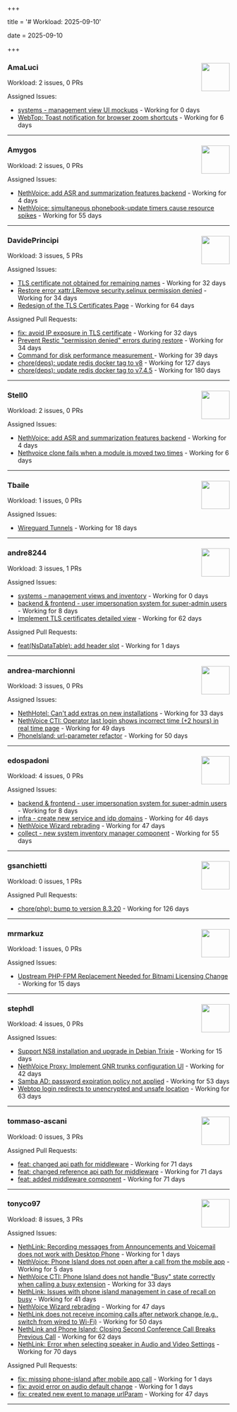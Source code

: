 +++

title = '# Workload: 2025-09-10'

date = 2025-09-10

+++

### AmaLuci <img src='https://avatars.githubusercontent.com/u/166636295?v=4&s=64' width='64' height='64' style='float:right;' /> ###
Workload: 2 issues, 0 PRs


Assigned Issues:
- [systems - management view UI mockups](https://github.com/NethServer/my/issues/23) - Working for 0 days
- [WebTop: Toast notification for browser zoom shortcuts](https://github.com/NethServer/dev/issues/7615) - Working for 6 days
---

### Amygos <img src='https://avatars.githubusercontent.com/u/510232?v=4&s=64' width='64' height='64' style='float:right;' /> ###
Workload: 2 issues, 0 PRs


Assigned Issues:
- [NethVoice: add ASR and summarization features backend](https://github.com/NethServer/dev/issues/7618) - Working for 4 days
- [NethVoice: simultaneous phonebook-update timers cause resource spikes](https://github.com/NethServer/dev/issues/7555) - Working for 55 days
---

### DavidePrincipi <img src='https://avatars.githubusercontent.com/u/2920838?v=4&s=64' width='64' height='64' style='float:right;' /> ###
Workload: 3 issues, 5 PRs


Assigned Issues:
- [TLS certificate not obtained for remaining names](https://github.com/NethServer/dev/issues/7601) - Working for 32 days
- [Restore error xattr.LRemove security.selinux permission denied](https://github.com/NethServer/dev/issues/7598) - Working for 34 days
- [Redesign of the TLS Certificates Page](https://github.com/NethServer/dev/issues/7544) - Working for 64 days

Assigned Pull Requests:
- [fix: avoid IP exposure in TLS certificate](https://github.com/NethServer/ns8-traefik/pull/104) - Working for 32 days
- [Prevent Restic "permission denied" errors during restore](https://github.com/NethServer/ns8-core/pull/920) - Working for 34 days
- [Command for disk performance measurement ](https://github.com/NethServer/ns8-core/pull/915) - Working for 39 days
- [chore(deps): update redis docker tag to v8](https://github.com/NethServer/ns8-core/pull/874) - Working for 127 days
- [chore(deps): update redis docker tag to v7.4.5](https://github.com/NethServer/ns8-core/pull/830) - Working for 180 days
---

### Stell0 <img src='https://avatars.githubusercontent.com/u/4547897?v=4&s=64' width='64' height='64' style='float:right;' /> ###
Workload: 2 issues, 0 PRs


Assigned Issues:
- [NethVoice: add ASR and summarization features backend](https://github.com/NethServer/dev/issues/7618) - Working for 4 days
- [Nethvoice clone fails when a module is moved two times](https://github.com/NethServer/dev/issues/7616) - Working for 6 days
---

### Tbaile <img src='https://avatars.githubusercontent.com/u/8052641?v=4&s=64' width='64' height='64' style='float:right;' /> ###
Workload: 1 issues, 0 PRs


Assigned Issues:
- [Wireguard Tunnels](https://github.com/NethServer/nethsecurity/issues/1352) - Working for 18 days
---

### andre8244 <img src='https://avatars.githubusercontent.com/u/4612169?v=4&s=64' width='64' height='64' style='float:right;' /> ###
Workload: 3 issues, 1 PRs


Assigned Issues:
- [systems - management views and inventory](https://github.com/NethServer/my/issues/22) - Working for 0 days
- [backend & frontend - user impersonation system for super-admin users](https://github.com/NethServer/my/issues/20) - Working for 8 days
- [Implement TLS certificates detailed view](https://github.com/NethServer/dev/issues/7548) - Working for 62 days

Assigned Pull Requests:
- [feat(NsDataTable): add header slot](https://github.com/NethServer/ns8-ui-lib/pull/40) - Working for 1 days
---

### andrea-marchionni <img src='https://avatars.githubusercontent.com/u/6448460?v=4&s=64' width='64' height='64' style='float:right;' /> ###
Workload: 3 issues, 0 PRs


Assigned Issues:
- [NethHotel: Can't add extras on new installations](https://github.com/NethServer/dev/issues/7600) - Working for 33 days
- [NethVoice CTI: Operator last login shows incorrect time (+2 hours) in real time page](https://github.com/NethServer/dev/issues/7565) - Working for 49 days
- [PhoneIsland: url-parameter refactor](https://github.com/NethServer/dev/issues/7559) - Working for 50 days
---

### edospadoni <img src='https://avatars.githubusercontent.com/u/6152486?v=4&s=64' width='64' height='64' style='float:right;' /> ###
Workload: 4 issues, 0 PRs


Assigned Issues:
- [backend & frontend - user impersonation system for super-admin users](https://github.com/NethServer/my/issues/20) - Working for 8 days
- [infra - create new service and idp domains](https://github.com/NethServer/my/issues/9) - Working for 46 days
- [NethVoice Wizard rebrading](https://github.com/NethServer/dev/issues/7571) - Working for 47 days
- [collect - new system inventory manager component](https://github.com/NethServer/my/issues/7) - Working for 55 days
---

### gsanchietti <img src='https://avatars.githubusercontent.com/u/804596?v=4&s=64' width='64' height='64' style='float:right;' /> ###
Workload: 0 issues, 1 PRs


Assigned Pull Requests:
- [chore(php): bump to version 8.3.20](https://github.com/NethServer/ns8-webtop/pull/120) - Working for 126 days
---

### mrmarkuz <img src='https://avatars.githubusercontent.com/u/31746411?v=4&s=64' width='64' height='64' style='float:right;' /> ###
Workload: 1 issues, 0 PRs


Assigned Issues:
- [Upstream PHP-FPM Replacement Needed for Bitnami Licensing Change](https://github.com/NethServer/dev/issues/7610) - Working for 15 days
---

### stephdl <img src='https://avatars.githubusercontent.com/u/3164851?v=4&s=64' width='64' height='64' style='float:right;' /> ###
Workload: 4 issues, 0 PRs


Assigned Issues:
- [Support NS8 installation and upgrade in Debian Trixie](https://github.com/NethServer/dev/issues/7608) - Working for 15 days
- [NethVoice Proxy: Implement GNR trunks configuration UI](https://github.com/NethServer/dev/issues/7578) - Working for 42 days
- [Samba AD: password expiration policy not applied](https://github.com/NethServer/dev/issues/7558) - Working for 53 days
- [Webtop login redirects to unencrypted and unsafe location](https://github.com/NethServer/dev/issues/7547) - Working for 63 days
---

### tommaso-ascani <img src='https://avatars.githubusercontent.com/u/31596042?v=4&s=64' width='64' height='64' style='float:right;' /> ###
Workload: 0 issues, 3 PRs


Assigned Pull Requests:
- [feat: changed api path for middleware](https://github.com/nethesis/nethvoice-cti/pull/317) - Working for 71 days
- [feat: changed reference api path for middleware](https://github.com/nethesis/phone-island/pull/103) - Working for 71 days
- [feat: added middleware component](https://github.com/nethesis/ns8-nethvoice/pull/493) - Working for 71 days
---

### tonyco97 <img src='https://avatars.githubusercontent.com/u/36625268?v=4&s=64' width='64' height='64' style='float:right;' /> ###
Workload: 8 issues, 3 PRs


Assigned Issues:
- [NethLink: Recording messages from Announcements and Voicemail does not work with Desktop Phone](https://github.com/NethServer/dev/issues/7619) - Working for 1 days
- [NethVoice: Phone Island does not open after a call from the mobile app](https://github.com/NethServer/dev/issues/7617) - Working for 5 days
- [NethVoice CTI: Phone Island does not handle "Busy" state correctly when calling a busy extension](https://github.com/NethServer/dev/issues/7599) - Working for 33 days
- [NethLink: Issues with phone island management in case of recall on busy](https://github.com/NethServer/dev/issues/7579) - Working for 41 days
- [NethVoice Wizard rebrading](https://github.com/NethServer/dev/issues/7571) - Working for 47 days
- [NethLink does not receive incoming calls after network change (e.g., switch from wired to Wi-Fi)](https://github.com/NethServer/dev/issues/7561) - Working for 50 days
- [NethLink and Phone Island: Closing Second Conference Call Breaks Previous Call](https://github.com/NethServer/dev/issues/7550) - Working for 62 days
- [NethLink: Error when selecting speaker in Audio and Video Settings](https://github.com/NethServer/dev/issues/7538) - Working for 70 days

Assigned Pull Requests:
- [fix: missing phone-island after mobile app call](https://github.com/nethesis/phone-island/pull/110) - Working for 1 days
- [fix: avoid error on audio default change](https://github.com/NethServer/nethlink/pull/73) - Working for 1 days
- [fix: created new event to manage urlParam](https://github.com/NethServer/nethlink/pull/69) - Working for 47 days
---

